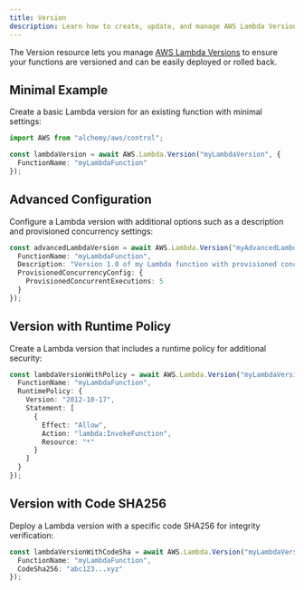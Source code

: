 ```yaml
---
title: Version
description: Learn how to create, update, and manage AWS Lambda Versions using Alchemy Cloud Control.
---
```



The Version resource lets you manage [AWS Lambda Versions](https://docs.aws.amazon.com/lambda/latest/userguide/) to ensure your functions are versioned and can be easily deployed or rolled back.

## Minimal Example

Create a basic Lambda version for an existing function with minimal settings:

```ts
import AWS from "alchemy/aws/control";

const lambdaVersion = await AWS.Lambda.Version("myLambdaVersion", {
  FunctionName: "myLambdaFunction"
});
```

## Advanced Configuration

Configure a Lambda version with additional options such as a description and provisioned concurrency settings:

```ts
const advancedLambdaVersion = await AWS.Lambda.Version("myAdvancedLambdaVersion", {
  FunctionName: "myLambdaFunction",
  Description: "Version 1.0 of my Lambda function with provisioned concurrency.",
  ProvisionedConcurrencyConfig: {
    ProvisionedConcurrentExecutions: 5
  }
});
```

## Version with Runtime Policy

Create a Lambda version that includes a runtime policy for additional security:

```ts
const lambdaVersionWithPolicy = await AWS.Lambda.Version("myLambdaVersionWithPolicy", {
  FunctionName: "myLambdaFunction",
  RuntimePolicy: {
    Version: "2012-10-17",
    Statement: [
      {
        Effect: "Allow",
        Action: "lambda:InvokeFunction",
        Resource: "*"
      }
    ]
  }
});
```

## Version with Code SHA256

Deploy a Lambda version with a specific code SHA256 for integrity verification:

```ts
const lambdaVersionWithCodeSha = await AWS.Lambda.Version("myLambdaVersionWithCodeSha", {
  FunctionName: "myLambdaFunction",
  CodeSha256: "abc123...xyz"
});
```
